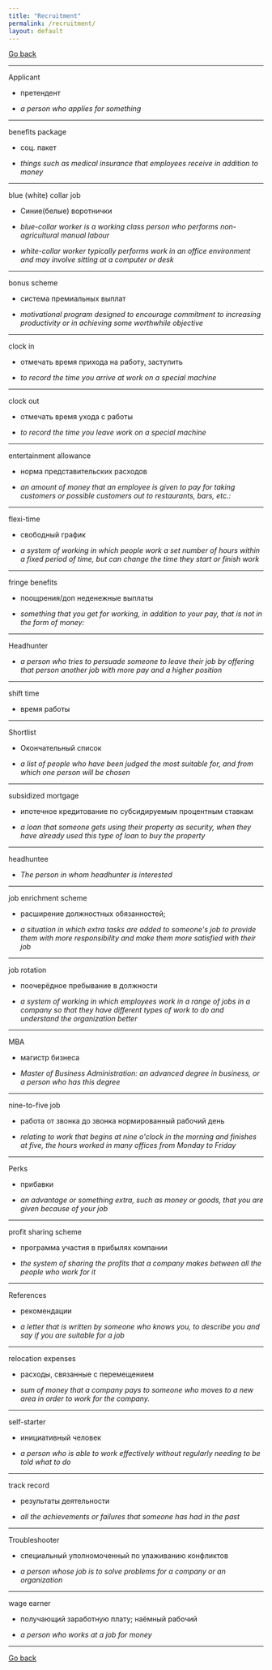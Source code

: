 ```yaml
---
title: "Recruitment"
permalink: /recruitment/
layout: default
---
```


[Go back](https://teu5us.github.io/kdo)

------

Applicant

  * претендент

  * *a person who applies for something*

------

benefits package

  * соц. пакет

  * *things such as medical insurance that employees receive in addition to money*

------

blue (white) collar job

  * Синие(белые) воротнички

  * *blue-collar worker is a working class person who performs non-agricultural manual labour*

  * *white-collar worker typically performs work in an office environment and may involve sitting at a computer or desk*

------

bonus scheme

  * система премиальных выплат

  * *motivational program designed to encourage commitment to increasing productivity or in achieving some worthwhile objective*

------

clock in

  * отмечать время прихода на работу, заступить

  * *to record the time you arrive at work on a special machine*

------

clock out

  * отмечать время ухода с работы

  * *to record the time you leave  work on a special machine*

------

entertainment allowance

  * норма представительских расходов

  * *an amount of money that an employee is given to pay for taking customers or possible customers out to restaurants, bars, etc.:*

------

flexi-time

  * свободный график

  * *a system of working in which people work a set number of hours within a fixed period of time, but can change the time they start or finish work*

------

fringe benefits

  * поощрения/доп неденежные выплаты

  * *something that you get for working, in addition to your pay, that is not in the form of money:*

------

Headhunter

  * *a person who tries to persuade someone to leave their job by offering that person another job with more pay and a higher position*

------

shift time

  * время работы

------

Shortlist

  * Окончательный список

  * *a list of people who have been judged the most suitable for, and from which one person will be chosen*

------

subsidized mortgage

  * ипотечное кредитование по субсидируемым процентным ставкам

  * *a loan that someone gets using their property as security, when they have already used this type of loan to buy the property*

------

headhuntee

* *The person in whom headhunter is interested*

------

job enrichment scheme

  * расширение должностных обязанностей;

  * *a situation in which extra tasks are added to someone's job to provide them with more responsibility and make them more satisfied with their job*

------

job rotation

  * поочерёдное пребывание в должности

  * *a system of working in which employees work in a range of jobs in a company so that they have different types of work to do and understand the organization better*

------

MBA

  * магистр бизнеса

  * *Master of Business Administration: an advanced degree in business, or a person who has this degree*

------

nine-to-five job

  * работа от звонка до звонка нормированный рабочий день

  * *relating to work that begins at nine o'clock in the morning and finishes at five, the hours worked in many offices from Monday to Friday*

------

Perks

  * прибавки

  * *an advantage or something extra, such as money or goods, that you are given because of your job*

------

profit sharing scheme

  * программа участия в прибылях компании

  * *the system of sharing the profits that a company makes between all the people who work for it*

------

References

  * рекомендации

  * *a letter that is written by someone who knows you, to describe you and say if you are suitable for a job*

------

relocation expenses

  * расходы, связанные с перемещением

   * *sum of money that a company pays to someone who moves to a new area in order to work for the company.*

 ------

self-starter

  * инициативный человек

  * *a person who is able to work effectively without regularly needing to be told what to do*

------

track record

  * результаты деятельности

  * *all the achievements or failures that someone has had in the past*

------

Troubleshooter

  * специальный уполномоченный по улаживанию конфликтов

  * *a person whose job is to solve problems for a company or an organization*

------

wage earner

  * получающий заработную плату; наёмный рабочий

  * *a person who works at a job for money*

------

[Go back](https://teu5us.github.io/kdo)

